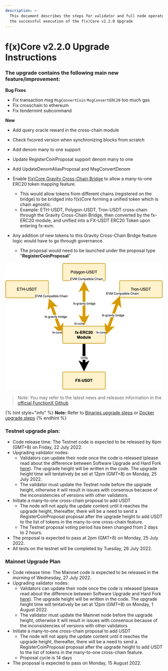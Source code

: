 ```yaml
---
description: >-
  This document describes the steps for validator and full node operators for
  the successful execution of the f(x)Core v2.2.0 Upgrade
---
```


# f(x)Core v2.2.0 Upgrade Instructions

### The upgrade contains the following main new feature/improvement:

**Bug Fixes**

* Fix transaction msg `MsgConvertCoin` `MsgConvertERC20` too much gas
* Fix crosschain to ethereum
* Fix tendermint subcommand

**New**

* Add query oracle reward in the cross-chain module
* Check fxcored version when synchronizing blocks from scratch
* Add denom many to one support
* Update RegisterCoinProposal support denom many to one
* Add UpdateDenomAliasProposal and MsgConvertDenom
* Enable [f(x)Core Gravity Cross-Chain Bridge](../../deploying-on-f-x-core-evm/cross-chain-bridges/f-x-core-gravity-bridge.md) to allow a many-to-one ERC20 token mapping feature.
  * This would allow tokens from different chains (registered on the bridge) to be bridged into f(x)Core forming a unified token which is chain agnostic.
  * Example: ETH-USDT, Polygon-USDT, Tron-USDT cross-chain through the Gravity Cross-Chain Bridge, then converted by the fx-ERC20 module, and unified into a FX-USDT ERC20 Token upon entering fx-evm.
*   Any addition of new tokens to this Gravity Cross-Chain Bridge feature logic would have to go through governance.

    * The proposal would need to be launched under the proposal type "**RegisterCoinProposal**"



![](<../../.gitbook/assets/Unified V2.drawio (1).png>)

> Note: You may refer to the latest news and releases information in the [official FunctionX Github](https://github.com/FunctionX/fx-core/releases)

{% hint style="info" %}
**Note:** Refer to [Binaries upgrade steps](../upgrade-guide/evm-upgrade-tutorial.md) or [Docker upgrade steps](../upgrade-guide/evm-upgrade-tutorial-docker.md)
{% endhint %}

### Testnet upgrade plan:

* Code release time: The Testnet code is expected to be released by 6pm (GMT+8) on Friday, 22 July 2022.
* Upgrading validator nodes:
  * Validators can update their node once the code is released (please read about the difference between Software Upgrade and Hard Fork [here](../upgrade-guide/evm-upgrade-tutorial.md#f-x-core-network-upgrades)). The upgrade height will be written in the code. The upgrade height time will tentatively be set at 12pm (GMT+8) on Monday, 25 July 2022.
  * The validator must update the Testnet node before the upgrade height, otherwise it will result in issues with consensus because of the inconsistencies of versions with other validators.
* Initiate a many-to-one cross-chain proposal to add USDT
  * The node will not apply the update content until it reaches the upgrade height, thereafter, there will be a need to send a RegisterCoinProposal proposal after the upgrade height to add USDT to the list of tokens in the many-to-one cross-chain feature.
  * The Testnet proposal voting period has been changed from 2 days to 2 hours.
* The proposal is expected to pass at 2pm (GMT+8) on Monday, 25 July 2022.
* All tests on the testnet will be completed by Tuesday, 26 July 2022.

### Mainnet Upgrade Plan

* Code release time: The Mainnet code is expected to be released in the morning of Wednesday, 27 July 2022.
* Upgrading validator nodes:
  * Validators can update their node once the code is released (please read about the difference between Software Upgrade and Hard Fork [here](../upgrade-guide/evm-upgrade-tutorial.md#f-x-core-network-upgrades)). The upgrade height will be written in the code. The upgrade height time will tentatively be set at 12pm (GMT+8) on Monday, 1 August 2022.
  * The validator must update the Mainnet node before the upgrade height, otherwise it will result in issues with consensus because of the inconsistencies of versions with other validators
* Initiate a many-to-one cross-chain proposal to add USDT
  * The node will not apply the update content until it reaches the upgrade height, thereafter, there will be a need to send a RegisterCoinProposal proposal after the upgrade height to add USDT to the list of tokens in the many-to-one cross-chain feature.
  * Proposal cycle is 14 days
* The proposal is expected to pass on Monday, 15 August 2022.
